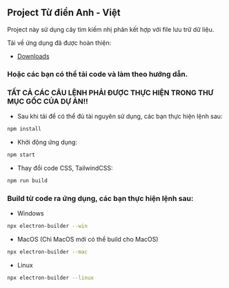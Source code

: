 ## Project Từ điển Anh - Việt
Project này sử dụng cây tìm kiếm nhị phân kết hợp với file lưu trữ dữ liệu.

Tải về ứng dụng đã được hoàn thiện:

- [Downloads](https://github.com/trongnhan190901/DictionaryApplication/releases/tag/release)

### Hoặc các bạn có thể tải code và làm theo hướng dẫn.
### TẤT CẢ CÁC CÂU LỆNH PHẢI ĐƯỢC THỰC HIỆN TRONG THƯ MỤC GỐC CỦA DỰ ÁN!!

-  Sau khi tải để có thể đủ tài nguyên sử dụng, các bạn thực hiện lệnh sau:

```bash
npm install
```

- Khởi động ứng dụng:

```bash
npm start
```
- Thay đổi code CSS, TailwindCSS:
```bash
npm run build
```
###  Build từ code ra ứng dụng, các bạn thực hiện lệnh sau:

- Windows
```bash
npx electron-builder --win
```
- MacOS (Chỉ MacOS mới có thể build cho MacOS)
```bash
npx electron-builder --mac
```
- Linux
```bash
npx electron-builder --linux
```

